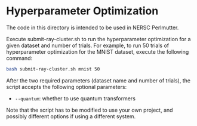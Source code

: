 # Hyperparameter Optimization

The code in this directory is intended to be used in NERSC Perlmutter.

Execute submit-ray-cluster.sh to run the hyperparameter optimization for a given dataset and number of trials.
For example, to run 50 trials of hyperparameter optimization for the MNIST dataset, execute the following command:

```bash
bash submit-ray-cluster.sh mnist 50
```

After the two required parameters (dataset name and number of trials), the script accepts the following optional parameters:
- `--quantum`: whether to use quantum transformers

Note that the script has to be modified to use your own project, and possibly different options if using a different system.
